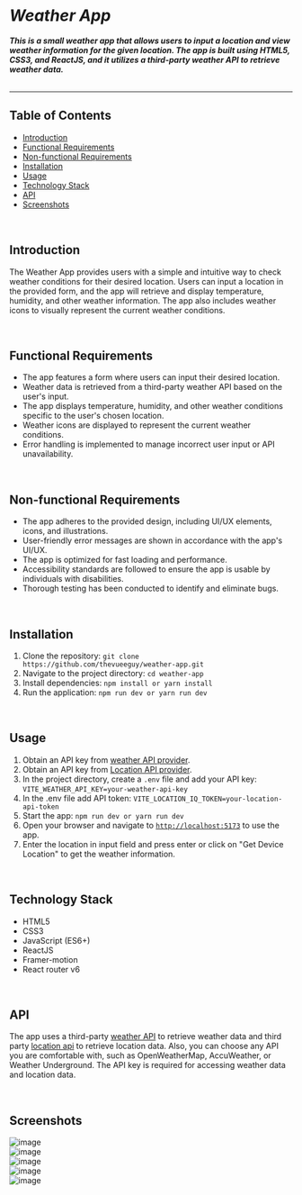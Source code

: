 # ***Weather App***
***This is a small weather app that allows users to input a location and view weather information for the given location. The app is built using HTML5, CSS3, and ReactJS, and it utilizes a third-party weather API to retrieve weather data.***
<br><br>
***
## Table of Contents
- [Introduction](#introduction)
- [Functional Requirements](#functional-requirements)
- [Non-functional Requirements](#non-functional-requirements)
- [Installation](#installation)
- [Usage](#usage)
- [Technology Stack](#technology-stack)
- [API](#api)
- [Screenshots](#screenshots)

<br>

## Introduction
The Weather App provides users with a simple and intuitive way to check weather conditions for their desired location. Users can input a location in the provided form, and the app will retrieve and display temperature, humidity, and other weather information. The app also includes weather icons to visually represent the current weather conditions.

<br>

## Functional Requirements

- The app features a form where users can input their desired location.
- Weather data is retrieved from a third-party weather API based on the user's input.
- The app displays temperature, humidity, and other weather conditions specific to the user's chosen location.
- Weather icons are displayed to represent the current weather conditions.
- Error handling is implemented to manage incorrect user input or API unavailability.


<br>

## Non-functional Requirements

- The app adheres to the provided design, including UI/UX elements, icons, and illustrations.
- User-friendly error messages are shown in accordance with the app's UI/UX.
- The app is optimized for fast loading and performance.
- Accessibility standards are followed to ensure the app is usable by individuals with disabilities.
- Thorough testing has been conducted to identify and eliminate bugs.

<br>

## Installation

1. Clone the repository: `git clone https://github.com/thevueeguy/weather-app.git`
2. Navigate to the project directory: `cd weather-app`
3. Install dependencies: `npm install or yarn install`
4. Run the application: `npm run dev or yarn run dev`

<br>

## Usage
1. Obtain an API key from [weather API provider](https://www.weatherapi.com/).
2. Obtain an API key from [Location API provider](https://locationiq.com/).
3. In the project directory, create a `.env` file and add your API key: `VITE_WEATHER_API_KEY=your-weather-api-key`
4. In the .env file add API token: `VITE_LOCATION_IQ_TOKEN=your-location-api-token`
5. Start the app: `npm run dev or yarn run dev`
6. Open your browser and navigate to [`http://localhost:5173`](http://localhost:5173) to use the app.
7. Enter the location in input field and press enter or click on "Get Device Location" to get the weather information.

<br>

## Technology Stack
- HTML5
- CSS3
- JavaScript (ES6+)
- ReactJS
- Framer-motion
- React router v6

<br>

## API
The app uses a third-party [weather API](https://www.weatherapi.com/) to retrieve weather data and third party [location api](https://locationiq.com/) to retrieve location data. Also,  you can choose any API you are comfortable with, such as OpenWeatherMap, AccuWeather, or Weather Underground. The API key is required for accessing weather data and location data.

<br>

## Screenshots
![image](https://github.com/thevueeguy/weather-app/assets/78133036/7e8569a4-5a9e-4706-b951-7f4d34264ae3)
<br>
![image](https://github.com/thevueeguy/weather-app/assets/78133036/03fc3725-a219-4d27-9dd0-6aa43ed71777)
<br>
![image](https://github.com/thevueeguy/weather-app/assets/78133036/5f92e853-b85f-4a1f-bf47-310b1baed305)
<br>
![image](https://github.com/thevueeguy/weather-app/assets/78133036/2e063eea-1b0d-4d05-8a67-4608c60b028f)
<br>
![image](https://github.com/thevueeguy/weather-app/assets/78133036/5caad1b6-4363-4ed7-8055-fb833ac0ae29)




